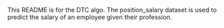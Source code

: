 This README is for the DTC algo. The position_salary dataset is used to predict the salary of an employee given their profession.
